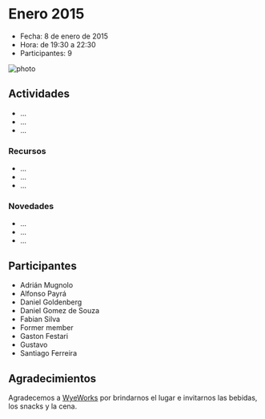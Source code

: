 # Enero 2015

* Fecha: 8 de enero de 2015
* Hora: de 19:30 a 22:30
* Participantes: 9

![photo](./photo.jpg)

## Actividades

* ...
* ...
* ...

### Recursos

* ...
* ...
* ...

### Novedades

* ...
* ...
* ...

## Participantes

* Adrián Mugnolo
* Alfonso Payrá
* Daniel Goldenberg
* Daniel Gomez de Souza
* Fabian Silva
* Former member
* Gaston Festari
* Gustavo
* Santiago Ferreira

## Agradecimientos

Agradecemos a [WyeWorks](http://example.com/) por brindarnos el lugar e invitarnos las bebidas, los snacks y la cena.
